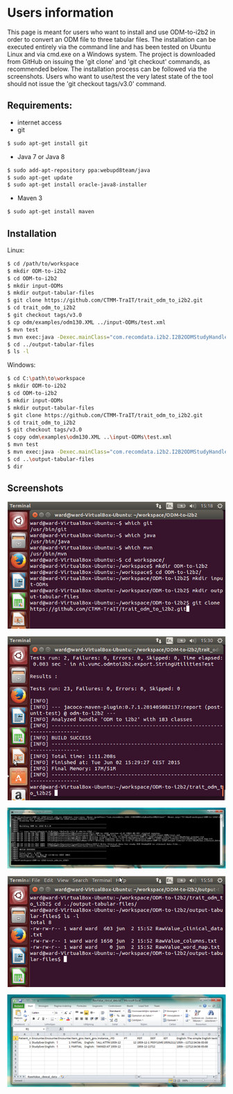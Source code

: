 Users information
================
This page is meant for users who want to install and use ODM-to-i2b2 in order to convert an ODM file to
three tabular files. The installation can be executed entirely via the command line and has been tested
on Ubuntu Linux and via cmd.exe on a Windows system. The project is downloaded from GitHub on issuing
the 'git clone' and 'git checkout' commands, as recommended below. The installation process can be followed
via the screenshots. Users who want to use/test the very latest state of the tool should not issue the
'git checkout tags/v3.0' command.

Requirements:
-------------
- internet access
- git
```sh
$ sudo apt-get install git
```
- Java 7 or Java 8
```sh
$ sudo add-apt-repository ppa:webupd8team/java
$ sudo apt-get update
$ sudo apt-get install oracle-java8-installer
```
- Maven 3
```sh
$ sudo apt-get install maven
```

Installation
------------
Linux:
```sh
$ cd /path/to/workspace
$ mkdir ODM-to-i2b2
$ cd ODM-to-i2b2
$ mkdir input-ODMs
$ mkdir output-tabular-files
$ git clone https://github.com/CTMM-TraIT/trait_odm_to_i2b2.git
$ cd trait_odm_to_i2b2
$ git checkout tags/v3.0
$ cp odm/examples/odm130.XML ../input-ODMs/test.xml
$ mvn test
$ mvn exec:java -Dexec.mainClass="com.recomdata.i2b2.I2B2ODMStudyHandlerCMLClient" -Dexec.args="/path/to/workspace/ODM-to-i2b2/input-ODMs/test.xml /path/to/workspace/ODM-to-i2b2/output-tabular-files"
$ cd ../output-tabular-files
$ ls -l
```

Windows:
```sh
$ cd C:\path\to\workspace
$ mkdir ODM-to-i2b2
$ cd ODM-to-i2b2
$ mkdir input-ODMs
$ mkdir output-tabular-files
$ git clone https://github.com/CTMM-TraIT/trait_odm_to_i2b2.git
$ cd trait_odm_to_i2b2
$ git checkout tags/v3.0
$ copy odm\examples\odm130.XML ..\input-ODMs\test.xml
$ mvn test
$ mvn exec:java -Dexec.mainClass="com.recomdata.i2b2.I2B2ODMStudyHandlerCMLClient" -Dexec.args="C:\path\to\workspace\ODM-to-i2b2\input-ODMs\test.xml C:\path\to\workspace\ODM-to-i2b2\output-tabular-files"
$ cd ..\output-tabular-files
$ dir
```

Screenshots
-----------
![Image first commands](https://github.com/CTMM-TraIT/trait_odm_to_i2b2/blob/master/src/documentation/first_commands.png)

![Image test build success](https://github.com/CTMM-TraIT/trait_odm_to_i2b2/blob/master/src/documentation/test_build_success.png)

![Image execution success](https://github.com/CTMM-TraIT/trait_odm_to_i2b2/blob/master/src/documentation/execution_success.png)

![Image find the files](https://github.com/CTMM-TraIT/trait_odm_to_i2b2/blob/master/src/documentation/find_the_files.png)

![Image Excel view](https://github.com/CTMM-TraIT/trait_odm_to_i2b2/blob/master/src/documentation/Excel_view.png)

